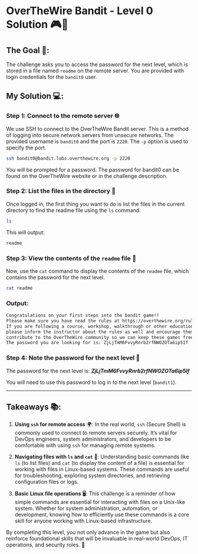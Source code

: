 # OverTheWire Bandit - Level 0 Solution 🎮🔐

## The Goal 🎯:
The challenge asks you to access the password for the next level, which is stored in a file named `readme` on the remote server. You are provided with login credentials for the `bandit0` user.

## My Solution 💻:

### Step 1: Connect to the remote server 🌐
We use SSH to connect to the OverTheWire Bandit server. This is a method of logging into secure network servers from unsecure networks. The provided username is `bandit0` and the port is `2220`. The `-p` option is used to specify the port.

```bash
ssh bandit0@bandit.labs.overthewire.org -p 2220
```

You will be prompted for a password. The password for bandit0 can be found on the OverTheWire website or in the challenge description.

### Step 2: List the files in the directory 📂
Once logged in, the first thing you want to do is list the files in the current directory to find the readme file using the `ls` command.

```bash
ls
```

This will output:

```bash
readme
```


### Step 3: View the contents of the `readme` file 📖
Now, use the `cat` command to display the contents of the `readme` file, which contains the password for the next level.

```bash
cat readme
```

### Output:

```bash
Congratulations on your first steps into the bandit game!!
Please make sure you have read the rules at https://overthewire.org/rules/
If you are following a course, workshop, walkthrough or other educational activity,
please inform the instructor about the rules as well and encourage them to
contribute to the OverTheWire community so we can keep these games free!
The password you are looking for is: ZjLjTmM6FvvyRnrb2rfNWOZOTa6ip5If
```

### Step 4: Note the password for the next level 🔑
The password for the next level is: ***ZjLjTmM6FvvyRnrb2rfNWOZOTa6ip5If***

You will need to use this password to log in to the next level (`bandit1`).

---

## Takeaways 📚:
1. **Using `ssh` for remote access** 🌍: In the real world, `ssh` (Secure Shell) is commonly used to connect to remote servers securely. It’s vital for DevOps engineers, system administrators, and developers to be comfortable with using `ssh` for managing remote systems.

2. **Navigating files with `ls` and `cat`** 🧭: Understanding basic commands like `ls` (to list files) and `cat` (to display the content of a file) is essential for working with files in Linux-based systems. These commands are useful for troubleshooting, exploring system directories, and retrieving configuration files or logs.

3. **Basic Linux file operations** 🖥️: This challenge is a reminder of how simple commands are essential for interacting with files on a Unix-like system. Whether for system administration, automation, or development, knowing how to efficiently use these commands is a core skill for anyone working with Linux-based infrastructure.

By completing this level, you not only advance in the game but also reinforce foundational skills that will be invaluable in real-world DevOps, IT operations, and security roles. 🚀

